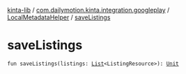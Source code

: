 [kinta-lib](../../index.md) / [com.dailymotion.kinta.integration.googleplay](../index.md) / [LocalMetadataHelper](index.md) / [saveListings](./save-listings.md)

# saveListings

`fun saveListings(listings: `[`List`](https://kotlinlang.org/api/latest/jvm/stdlib/kotlin.collections/-list/index.html)`<ListingResource>): `[`Unit`](https://kotlinlang.org/api/latest/jvm/stdlib/kotlin/-unit/index.html)
